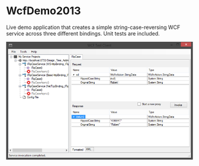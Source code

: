 WcfDemo2013
===========

Live demo application that creates a simple string-case-reversing WCF service across three different bindings.  Unit tests are included.

![WCF Debug Screenshot](https://raw.githubusercontent.com/robertgreiner/WcfDemo2013/master/media/WCFScreenshot.png)
